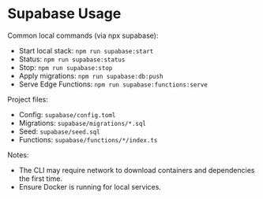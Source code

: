 # Supabase Usage

Common local commands (via npx supabase):

- Start local stack: `npm run supabase:start`
- Status: `npm run supabase:status`
- Stop: `npm run supabase:stop`
- Apply migrations: `npm run supabase:db:push`
- Serve Edge Functions: `npm run supabase:functions:serve`

Project files:
- Config: `supabase/config.toml`
- Migrations: `supabase/migrations/*.sql`
- Seed: `supabase/seed.sql`
- Functions: `supabase/functions/*/index.ts`

Notes:
- The CLI may require network to download containers and dependencies the first time.
- Ensure Docker is running for local services.
